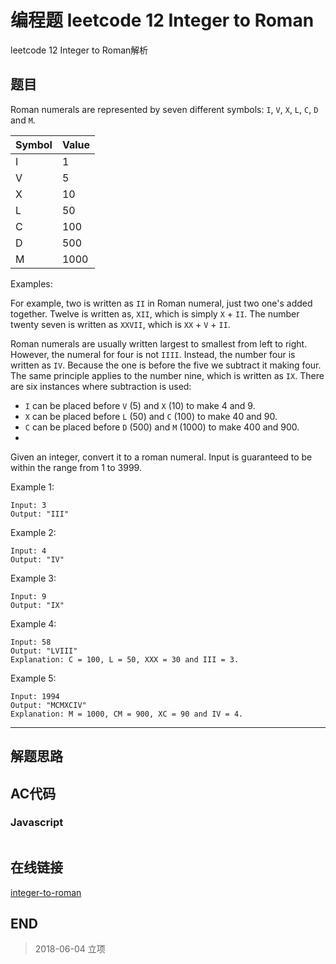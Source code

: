 # 编程题 leetcode 12 Integer to Roman

leetcode 12 Integer to Roman解析

## 题目

Roman numerals are represented by seven different symbols: `I`, `V`, `X`, `L`, `C`, `D` and `M`.

|Symbol|Value|
|---|---|
|I|1|
|V|5|
|X|10|
|L|50|
|C|100|
|D|500|
|M|1000|

Examples:

For example, two is written as `II` in Roman numeral, just two one's added together. Twelve is written as, `XII`, which is simply `X` + `II`. The number twenty seven is written as `XXVII`, which is `XX` + `V` + `II`.

Roman numerals are usually written largest to smallest from left to right. However, the numeral for four is not `IIII`. Instead, the number four is written as `IV`. Because the one is before the five we subtract it making four. The same principle applies to the number nine, which is written as `IX`. There are six instances where subtraction is used:

+ `I` can be placed before `V` (5) and `X` (10) to make 4 and 9. 
+ `X` can be placed before `L` (50) and `C` (100) to make 40 and 90. 
+ `C` can be placed before `D` (500) and `M` (1000) to make 400 and 900.
+ 
Given an integer, convert it to a roman numeral. Input is guaranteed to be within the range from 1 to 3999.

Example 1:
```
Input: 3
Output: "III"
```

Example 2:
```
Input: 4
Output: "IV"
```

Example 3:
```
Input: 9
Output: "IX"
```

Example 4:
```
Input: 58
Output: "LVIII"
Explanation: C = 100, L = 50, XXX = 30 and III = 3.
```

Example 5:
```
Input: 1994
Output: "MCMXCIV"
Explanation: M = 1000, CM = 900, XC = 90 and IV = 4.
```
-----



## 解题思路

## AC代码

### Javascript

``` javascript


```

## 在线链接

[integer-to-roman](https://leetcode.com/problems/integer-to-roman)

## END

> 2018-06-04 立项
